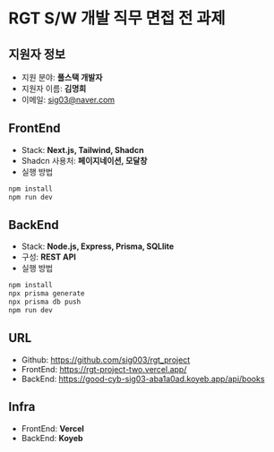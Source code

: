 # RGT S/W 개발 직무 면접 전 과제


## 지원자 정보
- 지원 분야: **풀스택 개발자**
- 지원자 이름: **김명희**
- 이메일: [sig03@naver.com](mailto:sig03@naver.com)


## FrontEnd

- Stack: **Next.js, Tailwind, Shadcn**
- Shadcn 사용처: **페이지네이션, 모달창** 
- 실행 방법
```bash
npm install 
npm run dev
```


## BackEnd

- Stack: **Node.js, Express, Prisma, SQLlite**
- 구성: **REST API**
- 실행 방법
```bash
npm install
npx prisma generate
npx prisma db push
npm run dev
```


## URL

- Github: https://github.com/sig003/rgt_project
- FrontEnd: https://rgt-project-two.vercel.app/
- BackEnd: https://good-cyb-sig03-aba1a0ad.koyeb.app/api/books


## Infra

- FrontEnd: **Vercel**
- BackEnd: **Koyeb**
